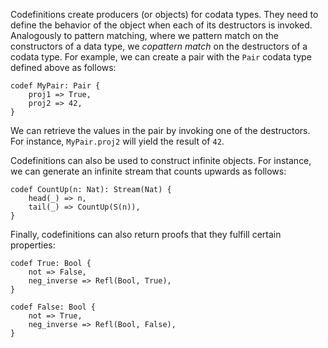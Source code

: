 Codefinitions create producers (or objects) for codata types.
They need to define the behavior of the object when each of its destructors is invoked.
Analogously to pattern matching, where we pattern match on the constructors of a data type, we *copattern match* on the destructors of a codata type.
For example, we can create a pair with the `Pair` codata type defined above as follows:

```xfn
codef MyPair: Pair {
    proj1 => True,
    proj2 => 42,
}
```

We can retrieve the values in the pair by invoking one of the destructors.
For instance, `MyPair.proj2` will yield the result of `42`.

Codefinitions can also be used to construct infinite objects.
For instance, we can generate an infinite stream that counts upwards as follows:

```xfn
codef CountUp(n: Nat): Stream(Nat) {
    head(_) => n,
    tail(_) => CountUp(S(n)),
}
```

Finally, codefinitions can also return proofs that they fulfill certain properties:

```xfn
codef True: Bool {
    not => False,
    neg_inverse => Refl(Bool, True),
}

codef False: Bool {
    not => True,
    neg_inverse => Refl(Bool, False),
}
```
